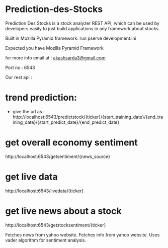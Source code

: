 # Prediction-des-Stocks

Prediction Des Stocks is a stock analyzer REST API, which can be used by developers easily to just build applications in any framework about stocks.

Built in Mozilla Pyramid framework.
run pserve development.ini

Expected you have Mozilla Pyramid Framework

for more info email at : akashsarda3@gmail.com

Port no : 6543

Our rest api :

# trend prediction:
  - give the url as : http://localhost:6543/predictstock/{ticker}/{start_training_date}/{end_training_date}/{start_predict_date}/{end_predict_date}

# get overall economy sentiment

http://localhost:6543/getsentiment/{news_source}

# get live data

http://localhost:6543/livedata/{ticker}

# get live news about a stock

http://localhost:6543/getstocksentiment/{ticker}


Fetches news from yahoo website.
Fetches info from yahoo website.
Uses vader algorithm for sentiment analysis.
